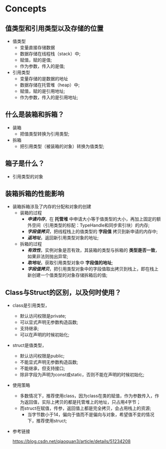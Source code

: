 # Concepts

## 值类型和引用类型以及存储的位置
- 值类型
  - 变量直接存储数据
  - 数据存储在线程栈（stack）中;
  - 赋值，赋的是值;
  - 作为参数，传入的是值;
- 引用类型
  - 变量存储的是数据的地址
  - 数据存储在托管堆（heap）中;
  - 赋值，赋的是引用地址;
  - 作为参数，传入的是引用地址;

## 什么是装箱和拆箱？
- 装箱
  - 把值类型转换为引用类型;
- 拆箱
  - 把引用类型（被装箱的对象）转换为值类型;

## 箱子是什么？
- 引用类型的对象

## 装箱拆箱的性能影响
- 装箱拆箱涉及了内存的分配和对象的创建
  - 装箱的过程
    - ***申请内存***，在 **托管堆** 中申请大小等于值类型的大小，再加上固定的额外空间（引用类型的标配：TypeHandle和同步索引块）的内存;
    - ***字段值拷贝***，把线程栈上的值类型的 **字段值** 拷贝到新申请的内存中;
    - ***返地址***，返回新引用类型对象的地址;
  - 拆箱的过程
    - ***有效性***，实例对象是否有效，其装箱的类型与拆箱的 **类型是否一致**，如果非法则抛出异常;
    - ***取地址***，获取引用类型对象中 **字段值的地址**;
    - ***字段值拷贝***，把引用类型对象中的字段值取出拷贝到栈上，即在栈上新创建一个值类型的对象存储拆箱后的值;

## Class与Struct的区别，以及何时使用？
- class是引用类型，
  - 默认访问权限是private;
  - 可以显式声明无参数构造函数;
  - 支持继承;
  - 可以在声明的时候初始化;
- struct是值类型，
  - 默认访问权限是public;
  - 不能显式声明无参数构造函数;
  - 不能继承，但支持接口;
  - 除非字段为声明为const或static，否则不能在声明的时候初始化;

- 使用策略
  - 多数情况下，推荐使用class，因为class在类的赋值，作为参数传入，作为返回值，实际上拷贝的都是托管堆上的地址，只占用4字节；
  - 而struct在赋值，传参，返回值上都是完全拷贝，会占用栈上的资源;
    - 当字节数小于14，偏向于值而不是偏向与对象，希望值不变的情况下，推荐使用struct;
- 参考链接
  
    https://blog.csdn.net/qiaoquan3/article/details/51234208

